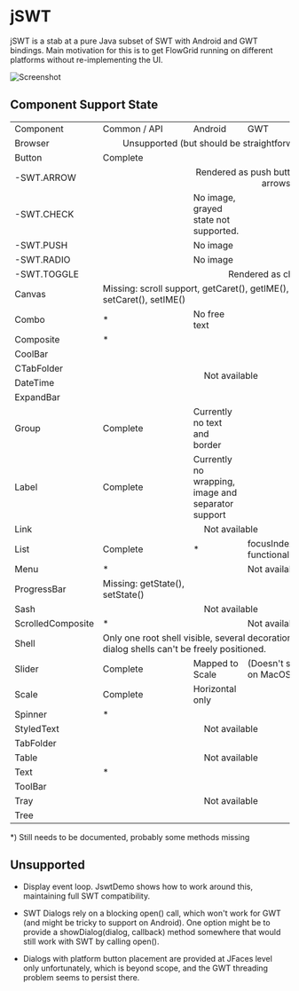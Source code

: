 # jSWT

jSWT is a stab at a pure Java subset of SWT with Android and GWT bindings.
Main motivation for this is to get FlowGrid running
on different platforms without re-implementing the UI.

![Screenshot](https://raw.githubusercontent.com/stefanhaustein/jSWT/master/img/screenshot.png)


## Component Support State

<table style="table-layout:fixed; vertical-align: top">
<tr>
  <td> Component
  <td> Common / API
  <td> Android
  <td> GWT
<tr>
  <td> Browser
  <td colspan="3" align="center"> Unsupported (but should be straightforward to add)
<tr>
  <td> Button
  <td> Complete
  <td>
  <td>
<tr>
  <td> -SWT.ARROW
  <td>
  <td colspan="2" align="center"> Rendered as push button with unicode arrows
<tr>
  <td> -SWT.CHECK
  <td>
  <td> No image, grayed state not supported.
  <td>
<tr>
  <td> -SWT.PUSH
  <td>
  <td> No image
  <td>
<tr>
  <td> -SWT.RADIO
  <td>
  <td> No image
  <td>
<tr>
  <td> -SWT.TOGGLE
  <td>
  <td colspan="2" align="center">Rendered as checkbox
<tr>
  <td> Canvas
  <td colspan="3"> Missing: scroll support, getCaret(), getIME(), scroll(), setCaret(), setIME()
<tr>
  <td> Combo
  <td> *
  <td> No free text
  <td>
<tr>
  <td> Composite
  <td> *
  <td>
  <td>
<tr>
  <td> CoolBar
  <td colspan="3" rowspan="4" align="center"> Not available
<tr>
  <td> CTabFolder
<tr>
  <td> DateTime
<tr>
  <td> ExpandBar
<tr>
  <td> Group
  <td> Complete
  <td> Currently no text and border
  <td>
<tr>
  <td> Label
  <td> Complete
  <td> Currently no wrapping, image and separator support
  <td>
<tr>
  <td> Link
  <td colspan="3" align="center"> Not available
<tr>
  <td> List
  <td> Complete
  <td> *
  <td> focusIndex/show/topIndex functionality not available.
<tr>
  <td> Menu
  <td> *
  <td>
  <td> Not available
<tr>
  <td> ProgressBar
  <td> Missing: getState(), setState()
  <td>
  <td>
<tr>
  <td> Sash
  <td colspan="3" align="center"> Not available
<tr>
  <td> ScrolledComposite
  <td> *
  <td>
  <td> Not available yet
<tr>
  <td> Shell
  <td colspan="3"> Only one root shell visible, several decorations missing, dialog shells can't be freely positioned.
<tr>
  <td> Slider
  <td> Complete
  <td> Mapped to Scale
  <td> (Doesn't seem to render on MacOS currently)
<tr>
  <td> Scale
  <td> Complete
  <td> Horizontal only
  <td>
<tr>
  <td> Spinner
  <td> *
  <td>
  <td>
<tr>
  <td> StyledText
  <td colspan="3" align="center"> Not available
<tr>
  <td> TabFolder
  <td>
  <td>
  <td>
<tr>
  <td> Table
  <td colspan="3" align="center"> Not available
<tr>
  <td> Text
  <td> *
  <td>
  <td>
<tr>
  <td> ToolBar
  <td colspan="3" rowspan="3" align="center"> Not available
<tr>
  <td> Tray
<tr>
  <td> Tree

</table>

*) Still needs to be documented, probably some methods missing

## Unsupported

- Display event loop. JswtDemo shows how to work around this, maintaining full SWT compatibility.

- SWT Dialogs rely on a blocking open() call, which won't work for GWT (and might be tricky to support on Android).
  One option might be to provide a showDialog(dialog, callback) method somewhere that would still work with SWT by
  calling open().

- Dialogs with platform button placement are provided at JFaces level only unfortunately, which is beyond scope,
  and the GWT threading problem seems to persist there.

